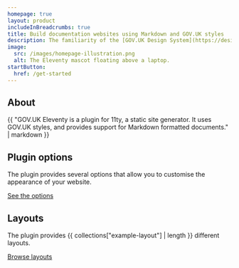 ```yaml
---
homepage: true
layout: product
includeInBreadcrumbs: true
title: Build documentation websites using Markdown and GOV.UK styles
description: The familiarity of the [GOV.UK Design System](https://design-system.service.gov.uk) combined with the simplicity of the [Eleventy](https://www.11ty.dev) static site generator.
image:
  src: /images/homepage-illustration.png
  alt: The Eleventy mascot floating above a laptop.
startButton:
  href: /get-started
---
```

<div class="govuk-grid-row">
  <section class="govuk-grid-column-one-third">
    <h2 class="govuk-heading-m">About</h2>
    {{ "GOV.UK Eleventy is a plugin for 11ty, a static site generator. It uses GOV.UK styles, and provides support for Markdown formatted documents." | markdown }}
  </section>

  <section class="govuk-grid-column-one-third">
    <h2 class="govuk-heading-m">Plugin options</h2>
    <p class="govuk-body">The plugin provides several options that allow you to customise the appearance of your website.</p>
    <p class="govuk-body"><a class="govuk-link govuk-!-font-weight-bold" href="{{ '/options' | url }}">See the options</a></p>
  </section>

  <section class="govuk-grid-column-one-third">
    <h2 class="govuk-heading-m">Layouts</h2>
    <p class="govuk-body">The plugin provides {{ collections["example-layout"] | length }} different layouts.</p>
    <p class="govuk-body"><a class="govuk-link govuk-!-font-weight-bold" href="{{ '/example-layouts' | url }}">Browse layouts</a></p>
  </section>
</div>
